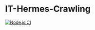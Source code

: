# IT-Hermes-Crawling

[![Node.js CI](https://github.com/f-lab-edu/IT-Hermes-Crawling/actions/workflows/ci.yml/badge.svg)](https://github.com/f-lab-edu/IT-Hermes-Crawling/actions/workflows/ci.yml)
